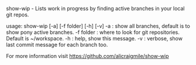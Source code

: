 show-wip - Lists work in progress by finding active branches in your local git repos.

usage: show-wip [-a] [-f folder] [-h] [-v]
  -a        :  show all branches, default is to show pony active branches.
  -f folder :  where to look for git repositories. Default is ~/workspace.
  -h        :  help, show this message.
  -v        :  verbose, show last commit message for each branch too.

For more information visit https://github.com/alicraigmile/show-wip
